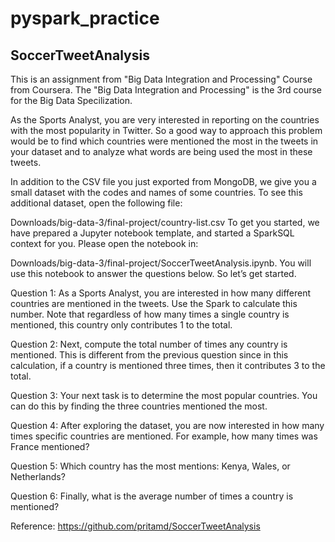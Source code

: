 # pyspark_practice

## SoccerTweetAnalysis

This is an assignment from "Big Data Integration and Processing" Course from Coursera. The "Big Data Integration and Processing" is the 3rd course for the Big Data Specilization.

As the Sports Analyst, you are very interested in reporting on the countries with the most popularity in Twitter. So a good way to approach this problem would be to find which countries were mentioned the most in the tweets in your dataset and to analyze what words are being used the most in these tweets.

In addition to the CSV file you just exported from MongoDB, we give you a small dataset with the codes and names of some countries. To see this additional dataset, open the following file:

Downloads/big-data-3/final-project/country-list.csv To get you started, we have prepared a Jupyter notebook template, and started a SparkSQL context for you. Please open the notebook in:

Downloads/big-data-3/final-project/SoccerTweetAnalysis.ipynb. You will use this notebook to answer the questions below. So let’s get started.

Question 1: As a Sports Analyst, you are interested in how many different countries are mentioned in the tweets. Use the Spark to calculate this number. Note that regardless of how many times a single country is mentioned, this country only contributes 1 to the total.

Question 2: Next, compute the total number of times any country is mentioned. This is different from the previous question since in this calculation, if a country is mentioned three times, then it contributes 3 to the total.

Question 3: Your next task is to determine the most popular countries. You can do this by finding the three countries mentioned the most.

Question 4: After exploring the dataset, you are now interested in how many times specific countries are mentioned. For example, how many times was France mentioned?

Question 5: Which country has the most mentions: Kenya, Wales, or Netherlands?

Question 6: Finally, what is the average number of times a country is mentioned?

Reference: https://github.com/pritamd/SoccerTweetAnalysis
